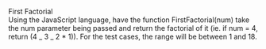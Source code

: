 First Factorial  
Using the JavaScript language, have the function FirstFactorial(num) take the num
parameter being passed and return the factorial of it (ie. if num = 4,  
return (4 _ 3 _ 2 \* 1)). For the test cases, the range will be between 1 and 18.
